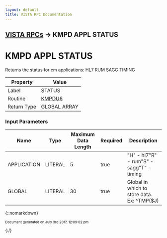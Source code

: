 ```yaml
---
layout: default
title: VISTA RPC Documentation
---
```


## [VISTA RPCs](TableOfContents) &#8594; KMPD APPL STATUS
# KMPD APPL STATUS

Returns the status for cm applications: HL7                                        RUM                                        SAGG                                        TIMING

Property | Value
--- | ---
Label | STATUS
Routine | [KMPDU6](http://code.osehra.org/dox/Routine_KMPDU6_source.html)
Return Type | GLOBAL ARRAY


### Input Parameters

Name | Type | Maximum Data Length | Required | Description
--- | --- | --- | --- | ---
APPLICATION | LITERAL | 5 | true | &quot;H&quot; - hl7&quot;R&quot; - rum&quot;S&quot; - sagg&quot;T&quot; - timing
GLOBAL | LITERAL | 30 | true | Global in which to store data.  Ex: ^TMP($J)



{::nomarkdown} <br/><p style="font-size: 11px">Document generated on July 3rd 2017, 12:09:02 pm</p>{:/}